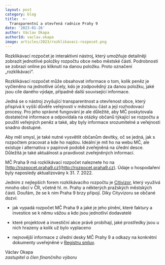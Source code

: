 ```yaml
---
layout: post
category: blog
title:  >-
  Transparentní a otevřená radnice Prahy 9
date: '2023-01-26'
author: Václav Okapa
authorId: vaclav.okapa
image: articles/2023/rozklikavaci-rozpocet.png
---
```

Rozklikávací rozpočet je interaktivní nástroj, který umožňuje detailněji zobrazit jednotlivé položky rozpočtu obce nebo městské části. Podrobnosti se zobrazí online po kliknutí na danou položku. Proto označení „rozklikávací“.

Rozklikávací rozpočet může obsahovat informace o tom, kolik peněz je vyčleněno na jednotlivé účely, kdo je zodpovědný za danou položku, jaké jsou cíle daného výdaje, případně další související informace.

Jedná se o nástroj zvyšující transparentnost a otevřenost obce, který přispívá  k vyšší důvěře veřejnosti v městskou část a její rozhodovací procesy. Pro jeho správné fungování je ale důležité, aby MČ poskytovala dostatečné informace a odpovídala na otázky občanů týkající se rozpočtu a použití veřejných peněz a také, aby byly informace srozumitelné a veřejnosti snadno dostupné.

Aby měl smysl, je také nutné vysvětlit občanům devítky, oč se jedná, jak s rozpočtem pracovat a kde ho najdou. Ideální je mít ho na webu MČ, ale existuje i alternativa v papírové podobě zveřejněná na úřední desce. Důležitá je také aktuálnost a pravdivost zveřejněných informací.

MČ Praha 9 má rozklikávací rozpočet naleznete ho na [http://rozpocet.praha9.cz](http://rozpocet.praha9.cz). Údaje o hospodaření byly naposledy aktualizovány k 31. 7. 2022.

Jedním z nejlepších forem rozklikávacího rozpočtu je [Citivizor](https://cityvizor.cz/), který využívá mnoho obcí v ČR, včetně hl. m. Prahy a některých pražských městských částí. Doufám, že se k nim Praha 9 brzy připojí. Díky Cityvizoru se občané dozví:

- jak vypadá rozpočet MČ Praha 9 a jaké je jeho plnění, které faktury a investice se k němu vážou a kdo jsou jednotliví dodavatelé

- které projektové a investiční akce právě probíhají, jaké prostředky jsou u nich hrazeny a kolik už bylo vyplaceno

- nejnovější informace z úřední desky MČ Prahy 9 a odkazy na konkrétní dokumenty uveřejněné v [Registru smluv](https://smlouvy.gov.cz/).

Václav Okapa<br/>
*zastupitel a člen finančního výboru*